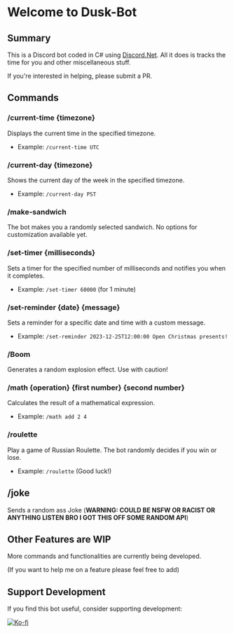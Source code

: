 # Welcome to Dusk-Bot

## Summary

This is a Discord bot coded in C# using [Discord.Net](https://docs.discordnet.dev/index.html). All it does is tracks the time for you and other miscellaneous stuff.

If you're interested in helping, please submit a PR.

## Commands

### /current-time {timezone}

Displays the current time in the specified timezone.

- Example: `/current-time UTC`

### /current-day {timezone}

Shows the current day of the week in the specified timezone.

- Example: `/current-day PST`

### /make-sandwich

The bot makes you a randomly selected sandwich. No options for customization available yet.

### /set-timer {milliseconds}

Sets a timer for the specified number of milliseconds and notifies you when it completes.

- Example: `/set-timer 60000` (for 1 minute)

### /set-reminder {date} {message}

Sets a reminder for a specific date and time with a custom message.

- Example: `/set-reminder 2023-12-25T12:00:00 Open Christmas presents!`

### /Boom

Generates a random explosion effect. Use with caution!

### /math {operation} {first number} {second number}

Calculates the result of a mathematical expression.

- Example: `/math add 2 4`

### /roulette

Play a game of Russian Roulette. The bot randomly decides if you win or lose.

- Example: `/roulette` (Good luck!)

## /joke

Sends a random ass Joke (**WARNING: COULD BE NSFW OR RACIST OR ANYTHING LISTEN BRO I GOT THIS OFF SOME RANDOM API**)

## Other Features are WIP

More commands and functionalities are currently being developed.

(If you want to help me on a feature please feel free to add)

## Support Development

If you find this bot useful, consider supporting development:

[![Ko-fi](https://img.shields.io/badge/Buy_Me_A_Coffee-Ko--fi-FF5E5B?style=for-the-badge&logo=ko-fi)](https://ko-fi.com/Z8Z0YFSGX)

